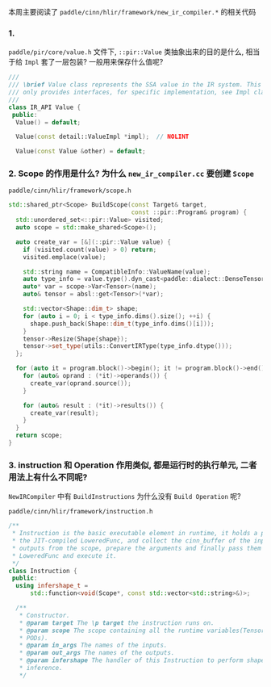 本周主要阅读了 `paddle/cinn/hlir/framework/new_ir_compiler.*` 的相关代码

### 1.
`paddle/pir/core/value.h` 文件下, `::pir::Value` 类抽象出来的目的是什么, 相当于给 `Impl` 套了一层包装? 一般用来保存什么值呢?

```c++
///
/// \brief Value class represents the SSA value in the IR system. This class
/// only provides interfaces, for specific implementation, see Impl class.
///
class IR_API Value {
 public:
  Value() = default;

  Value(const detail::ValueImpl *impl);  // NOLINT

  Value(const Value &other) = default;
```



### 2. Scope 的作用是什么? 为什么 `new_ir_compiler.cc` 要创建 `Scope`

`paddle/cinn/hlir/framework/scope.h`

```c++
std::shared_ptr<Scope> BuildScope(const Target& target,
                                  const ::pir::Program& program) {
  std::unordered_set<::pir::Value> visited;
  auto scope = std::make_shared<Scope>();

  auto create_var = [&](::pir::Value value) {
    if (visited.count(value) > 0) return;
    visited.emplace(value);

    std::string name = CompatibleInfo::ValueName(value);
    auto type_info = value.type().dyn_cast<paddle::dialect::DenseTensorType>();
    auto* var = scope->Var<Tensor>(name);
    auto& tensor = absl::get<Tensor>(*var);

    std::vector<Shape::dim_t> shape;
    for (auto i = 0; i < type_info.dims().size(); ++i) {
      shape.push_back(Shape::dim_t(type_info.dims()[i]));
    }
    tensor->Resize(Shape{shape});
    tensor->set_type(utils::ConvertIRType(type_info.dtype()));
  };

  for (auto it = program.block()->begin(); it != program.block()->end(); ++it) {
    for (auto& oprand : (*it)->operands()) {
      create_var(oprand.source());
    }

    for (auto& result : (*it)->results()) {
      create_var(result);
    }
  }
  return scope;
}
```

### 3. instruction 和 Operation 作用类似, 都是运行时的执行单元, 二者用法上有什么不同呢? 

`NewIRCompiler` 中有 `BuildInstructions` 为什么没有 `Build Operation` 呢?

`paddle/cinn/hlir/framework/instruction.h` 

```c++
/**
 * Instruction is the basic executable element in runtime, it holds a pointer to
 * the JIT-compiled LoweredFunc, and collect the cinn_buffer of the inputs and
 * outputs from the scope, prepare the arguments and finally pass them into the
 * LoweredFunc and execute it.
 */
class Instruction {
 public:
  using infershape_t =
      std::function<void(Scope*, const std::vector<std::string>&)>;

  /**
   * Constructor.
   * @param target The \p target the instruction runs on.
   * @param scope The scope containing all the runtime variables(Tensors and
   * PODs).
   * @param in_args The names of the inputs.
   * @param out_args The names of the outputs.
   * @param infershape The handler of this Instruction to perform shape
   * inference.
   */
```